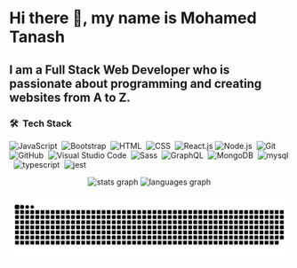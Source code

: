 # Hi there 👋, my name is Mohamed Tanash

## I am a Full Stack Web Developer who is passionate about programming and creating websites from A to Z.

### 🛠 &nbsp;Tech Stack

![JavaScript](https://img.shields.io/badge/-JavaScript-05122A?style=flat&logo=javascript)&nbsp;
![Bootstrap](https://img.shields.io/badge/-Bootstrap-05122A?style=flat&logo=bootstrap&logoColor=563D7C)&nbsp;
![HTML](https://img.shields.io/badge/-HTML-05122A?style=flat&logo=HTML5)&nbsp;
![CSS](https://img.shields.io/badge/-CSS-05122A?style=flat&logo=CSS3&logoColor=1572B6)&nbsp;
![React.js](https://img.shields.io/badge/-React-05122A?style=flat&logo=react)
![Node.js](https://img.shields.io/badge/-Node.js-05122A?style=flat&logo=node.js&logoColor=339933)&nbsp;
![Git](https://img.shields.io/badge/-Git-05122A?style=flat&logo=git)&nbsp;
![GitHub](https://img.shields.io/badge/-GitHub-05122A?style=flat&logo=github)&nbsp;
![Visual Studio Code](https://img.shields.io/badge/-Visual%20Studio%20Code-05122A?style=flat&logo=visual-studio-code&logoColor=007ACC)&nbsp;
![Sass](https://img.shields.io/badge/-Sass-05122A?style=flat&logo=sass)&nbsp;
![GraphQL](https://img.shields.io/badge/-GraphQL-05122A?style=flat&logo=GraphQL)&nbsp;
![MongoDB](https://img.shields.io/badge/-MongoDB-05122A?style=flat&logo=MongoDB)&nbsp;
![mysql](https://img.shields.io/badge/-Mysql-05122A?style=flat&logo=mysql)&nbsp;
![typescript](https://img.shields.io/badge/-TypeScript-05122A?style=flat&logo=typescript)&nbsp;
![jest](https://img.shields.io/badge/-Jest.js-05122A?style=flat&logo=jest)&nbsp;

<!-- [![Top Langs](https://github-readme-stats.vercel.app/api/top-langs/?username=Mtanash)](https://github.com/anuraghazra/github-readme-stats)

![GitHub stats](https://github-readme-stats.vercel.app/api?username=Mtanash&show_icons=true)   -->

<div align="center">
  <img src="https://github-readme-stats.vercel.app/api?username=mtanash&hide_title=false&hide_rank=false&show_icons=true&include_all_commits=true&count_private=true&disable_animations=false&theme=dracula&locale=en&hide_border=false&order=1" height="150" alt="stats graph"  />
  <img src="https://github-readme-stats.vercel.app/api/top-langs?username=mtanash&locale=en&hide_title=false&layout=compact&card_width=320&langs_count=5&theme=dracula&hide_border=false&order=2" height="150" alt="languages graph"  />
</div>

###

<img src="https://raw.githubusercontent.com/mtanash/mtanash/output/snake.svg" alt="Snake animation" />

###
